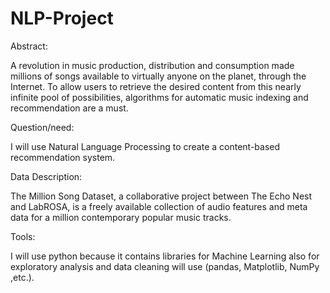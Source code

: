 # NLP-Project


Abstract:

A revolution in music production, distribution and consumption made millions of songs available to virtually anyone on the planet, through the Internet. To allow users to retrieve the desired content from this nearly infinite pool of possibilities, algorithms for automatic music indexing and recommendation are a must.

Question/need:


I will use Natural Language Processing to create a content-based recommendation system. 

Data Description:

The Million Song Dataset, a collaborative project between The Echo Nest and LabROSA, is a freely available collection of audio features and meta data for a million contemporary popular music tracks.

Tools:

I will use python because it contains libraries for Machine Learning also for exploratory analysis and data cleaning will use (pandas, Matplotlib, NumPy ,etc.).


